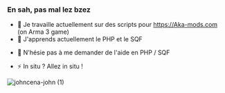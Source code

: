 ### En sah, pas mal lez bzez

- 🔭 Je travaille actuellement sur des scripts pour https://Aka-mods.com (on Arma 3 game)
- 🌱 J'apprends actuellement le PHP et le SQF
<!-- - 👯 I’m looking to collaborate on ...
- 🤔 I’m looking for help with ... -->
- 💬 N'hésie pas à me demander de l'aide en PHP / SQF
<!-- - 📫 How to reach me: ... -->
<!-- - 😄 Pronouns: ... -->
- ⚡ In situ ? Allez in situ !

![johncena-john (1)](https://github.com/Davidovitchfr/Davidovitchfr/assets/50278483/791a7296-c03a-4b13-b768-367ad846fa44)

